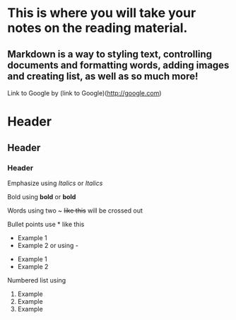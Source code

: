 # This is where you will take your notes on the reading material.

## Markdown is a way to styling text, controlling documents and formatting words, adding images and creating list, as well as so much more!

Link to Google by (link to Google)(http://google.com)

# Header
## Header
### Header

Emphasize using *Italics*
or
_Italics_

Bold using **bold**
or 
__bold__

Words using two ~ ~~like this~~ will be crossed out

Bullet points use * like this
* Example 1
* Example 2
or using -
- Example 1
- Example 2

Numbered list using
1. Example
1. Example
1. Example

